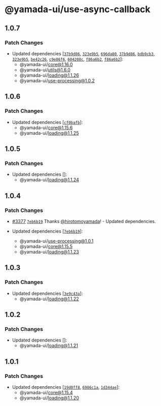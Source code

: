 # @yamada-ui/use-async-callback

## 1.0.7

### Patch Changes

- Updated dependencies [[`37b9d86`](https://github.com/yamada-ui/yamada-ui/commit/37b9d869638fb13983f53fd1aef1c45a8aa8e4df), [`323e9b5`](https://github.com/yamada-ui/yamada-ui/commit/323e9b57b0925803068d9aff5802f2ae7cac1484), [`696da80`](https://github.com/yamada-ui/yamada-ui/commit/696da80ccd8adb30480fe34b6547ac2c81842f18), [`37b9d86`](https://github.com/yamada-ui/yamada-ui/commit/37b9d869638fb13983f53fd1aef1c45a8aa8e4df), [`bdb9cb3`](https://github.com/yamada-ui/yamada-ui/commit/bdb9cb3c4b0614405dced07ea333a4a698f5a189), [`323e9b5`](https://github.com/yamada-ui/yamada-ui/commit/323e9b57b0925803068d9aff5802f2ae7cac1484), [`be42c26`](https://github.com/yamada-ui/yamada-ui/commit/be42c26cf3499335045d9a85c219dae164e656b2), [`c9e86f6`](https://github.com/yamada-ui/yamada-ui/commit/c9e86f6dd89bfef80a146d2b879321ec6923b824), [`604208c`](https://github.com/yamada-ui/yamada-ui/commit/604208c13d90f0c665616c7bd8c0f097b3c1b498), [`f86a6b2`](https://github.com/yamada-ui/yamada-ui/commit/f86a6b2fd3da6acde048e32e895f364bdb1d0f26), [`f86a6b2`](https://github.com/yamada-ui/yamada-ui/commit/f86a6b2fd3da6acde048e32e895f364bdb1d0f26)]:
  - @yamada-ui/core@1.16.0
  - @yamada-ui/utils@1.6.0
  - @yamada-ui/loading@1.1.26
  - @yamada-ui/use-processing@1.0.2

## 1.0.6

### Patch Changes

- Updated dependencies [[`cf0bafb`](https://github.com/yamada-ui/yamada-ui/commit/cf0bafb3c450dd1e4fd06af52066ec56a8a9d4f2)]:
  - @yamada-ui/core@1.15.6
  - @yamada-ui/loading@1.1.25

## 1.0.5

### Patch Changes

- Updated dependencies []:
  - @yamada-ui/loading@1.1.24

## 1.0.4

### Patch Changes

- [#3377](https://github.com/yamada-ui/yamada-ui/pull/3377) [`7eb6b19`](https://github.com/yamada-ui/yamada-ui/commit/7eb6b19561830437a3da573a01b214b223f2b2b4) Thanks [@hirotomoyamada](https://github.com/hirotomoyamada)! - Updated dependencies.

- Updated dependencies [[`7eb6b19`](https://github.com/yamada-ui/yamada-ui/commit/7eb6b19561830437a3da573a01b214b223f2b2b4)]:
  - @yamada-ui/use-processing@1.0.1
  - @yamada-ui/core@1.15.5
  - @yamada-ui/loading@1.1.23

## 1.0.3

### Patch Changes

- Updated dependencies [[`3e9c43a`](https://github.com/yamada-ui/yamada-ui/commit/3e9c43a1ec4e8b5f0d714a583aa97f96e8189b27)]:
  - @yamada-ui/loading@1.1.22

## 1.0.2

### Patch Changes

- Updated dependencies []:
  - @yamada-ui/loading@1.1.21

## 1.0.1

### Patch Changes

- Updated dependencies [[`19d0ff8`](https://github.com/yamada-ui/yamada-ui/commit/19d0ff8bd487f00182b571e4cbe1dc3c70a96ca0), [`6986c1a`](https://github.com/yamada-ui/yamada-ui/commit/6986c1a2f8db2c3367b41955087dbb83307f7251), [`1d344ae`](https://github.com/yamada-ui/yamada-ui/commit/1d344ae725aeb5886859dc145c605409d8bc4a3e)]:
  - @yamada-ui/core@1.15.4
  - @yamada-ui/loading@1.1.20
